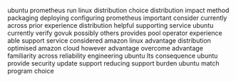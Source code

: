 ubuntu prometheus run linux distribution choice distribution impact method packaging deploying configuring prometheus important consider currently across prior experience distribution helpful supporting service ubuntu currently verify govuk possibly others provides pool operator experience able support service considered amazon linux advantage distribution optimised amazon cloud however advantage overcome advantage familiarity across reliability engineering ubuntu lts consequence ubuntu provide security update support reducing support burden ubuntu match program choice